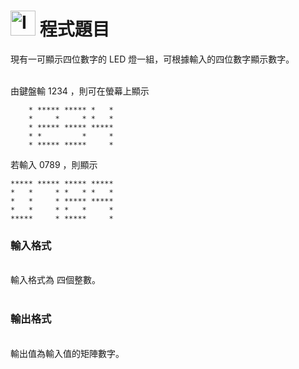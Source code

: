 <h1><img class="alignnone  wp-image-41" src="https://catmaoblog.files.wordpress.com/2016/10/3h9rzur.png" alt="Icon made by Popcorns Arts from www.flaticon.com" width="40" height="40" /> 程式題目</h1>
現有一可顯示四位數字的 LED 燈一組，可根據輸入的四位數字顯示數字。<br><br>

由鍵盤輸 1234 ，則可在螢幕上顯示
<pre><code>    * ***** ***** *   *
    *     *     * *   *
    * ***** ***** *****
    * *         *     *
    * ***** *****     *</code></pre>

若輸入 0789 ，則顯示
<pre><code>***** ***** ***** *****
*   *     * *   * *   *
*   *     * ***** *****
*   *     * *   *     *
*****     * *****     *</code></pre>

<h3>輸入格式</h3><br>
輸入格式為 四個整數。<br><br>

<h3>輸出格式</h3><br>
輸出值為輸入值的矩陣數字。


